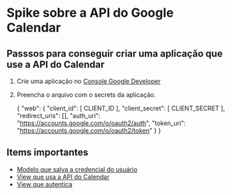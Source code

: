 # Spike sobre a API do Google Calendar

## Passsos para conseguir criar uma aplicação que use a API do Calendar

1. Crie uma aplicação no [Console Google Developer](
    https://console.developers.google.com/
    "Console Google Developer")

2. Preencha o arquivo com o secrets da aplicação.

    {
      "web": {
        "client_id": [ CLIENT_ID ],
        "client_secret": [ CLIENT_SECRET ],
        "redirect_uris": [],
        "auth_uri": "https://accounts.google.com/o/oauth2/auth",
        "token_uri": "https://accounts.google.com/o/oauth2/token"
      }
    }

## Items importantes

- [Modelo que salva a credencial do usuário](
    https://github.com/deniscostadsc/django-google-calendar/blob/master/django_google_calendar/core/models.py#L7 
    "Modelo de credencial")
- [View que usa a API do Calendar](
    https://github.com/deniscostadsc/django-google-calendar/blob/master/django_google_calendar/core/views.py#L29
    "View de index")
- [View que autentica](
    https://github.com/deniscostadsc/django-google-calendar/blob/master/django_google_calendar/core/views.py#L56
    "View de autenticação")
